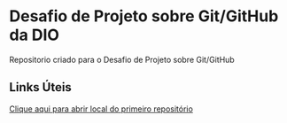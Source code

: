 # Desafio de Projeto sobre Git/GitHub da DIO
Repositorio criado para o Desafio de Projeto sobre Git/GitHub

## Links Úteis
[Clique aqui para abrir local do primeiro repositório](https://github.com/NJSouza69/dio-desafio-github-primeiro-repositorio.git)
